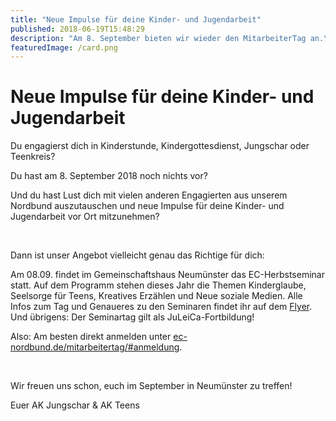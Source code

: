 ```yaml
---
title: "Neue Impulse für deine Kinder- und Jugendarbeit"
published: 2018-06-19T15:48:29
description: "Am 8. September bieten wir wieder den MitarbeiterTag an.\n\n#MitarbeiterTag #Herbstseminar #meinEC #WirSindDerNordbund"
featuredImage: /card.png
---
```


# Neue Impulse für deine Kinder- und Jugendarbeit

Du engagierst dich in Kinderstunde, Kindergottesdienst, Jungschar oder Teenkreis?

Du hast am 8. September 2018 noch nichts vor?

Und du hast Lust dich mit vielen anderen Engagierten aus unserem Nordbund auszutauschen und neue Impulse für deine Kinder- und Jugendarbeit vor Ort mitzunehmen?

&nbsp;

Dann ist unser Angebot vielleicht genau das Richtige für dich:

Am 08.09. findet im Gemeinschaftshaus Neumünster das EC-Herbstseminar statt. Auf dem Programm stehen dieses Jahr die Themen Kinderglaube, Seelsorge für Teens, Kreatives Erzählen und Neue soziale Medien. Alle Infos zum Tag und Genaueres zu den Seminaren findet ihr auf dem <a href="/old/Flyer_Herbstseminar_2018-.pdf" target="_blank" rel="noopener">Flyer</a>. Und übrigens: Der Seminartag gilt als JuLeiCa-Fortbildung!

Also: Am besten direkt anmelden unter <a href="/veranstaltung/30/mitarbeitertag/#anmeldung" target="_blank" rel="noopener">ec-nordbund.de/mitarbeitertag/#anmeldung</a>.

&nbsp;

Wir freuen uns schon, euch im September in Neumünster zu treffen!

Euer AK Jungschar &amp; AK Teens